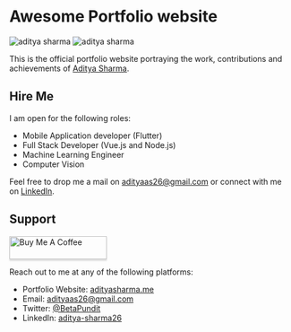 # Awesome Portfolio website

<img src="https://github.com/adityaas26/adityaas26/blob/master/images/portfolio_scrnshot_2.jpg" alt="aditya sharma">
<img src="https://github.com/adityaas26/adityaas26/blob/master/images/portfolio_scrnshot_1.jpg" alt="aditya sharma">

This is the official portfolio website portraying the work, contributions and achievements of [Aditya Sharma](https://github.com/BetaPundit).

## Hire Me

I am open for the following roles:
- Mobile Application developer (Flutter)
- Full Stack Developer (Vue.js and Node.js)
- Machine Learning Engineer
- Computer Vision

Feel free to drop me a mail on [adityaas26@gmail.com](mailto:adityaas26@gmail.com) or connect with me on [LinkedIn](https://www.linkedin.com/in/aditya-sharma26/).

## Support

<a href="https://www.buymeacoffee.com/iBZjXRz" target="_blank"><img src="https://www.buymeacoffee.com/assets/img/custom_images/purple_img.png" alt="Buy Me A Coffee" style="height: 41px !important;width: 174px !important;box-shadow: 0px 3px 2px 0px rgba(190, 190, 190, 0.5) !important;-webkit-box-shadow: 0px 3px 2px 0px rgba(190, 190, 190, 0.5) !important;" ></a>


Reach out to me at any of the following platforms:
- Portfolio Website: [adityasharma.me](https://adityasharma.live)
- Email: [adityaas26@gmail.com](mailto:adityaas26@gmail.com)
- Twitter: [@BetaPundit](https://twitter.com/BetaPundit)
- LinkedIn: [aditya-sharma26](https://www.linkedin.com/in/aditya-sharma26/)
